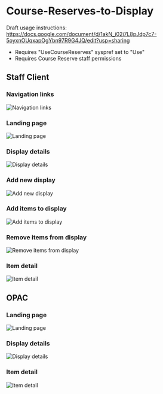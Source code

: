 # Course-Reserves-to-Display

Draft usage instructions: https://docs.google.com/document/d/1akN_i02i7L8pJdp7c7-5oyxnOUqxapOgYbn97R9G4JQ/edit?usp=sharing

- Requires "UseCourseReserves" syspref set to "Use"
- Requires Course Reserve staff permissions

## Staff Client
### Navigation links
![Navigation links](https://raw.githubusercontent.com/jsonks/Course-Reserves-to-Display/main/img/staff_navigation.PNG)
### Landing page
![Landing page](https://raw.githubusercontent.com/jsonks/Course-Reserves-to-Display/main/img/staff_landing.PNG)
### Display details
![Display details](https://raw.githubusercontent.com/jsonks/Course-Reserves-to-Display/main/img/staff_details.PNG)
### Add new display
![Add new display](https://raw.githubusercontent.com/jsonks/Course-Reserves-to-Display/main/img/staff_addnew.PNG)
### Add items to display
![Add items to display](https://raw.githubusercontent.com/jsonks/Course-Reserves-to-Display/main/img/staff_additems.PNG)
### Remove items from display
![Remove items from display](https://raw.githubusercontent.com/jsonks/Course-Reserves-to-Display/main/img/staff_removeitems.PNG)
### Item detail
![Item detail](https://raw.githubusercontent.com/jsonks/Course-Reserves-to-Display/main/img/staff_itemdetail.PNG)

## OPAC
### Landing page
![Landing page](https://raw.githubusercontent.com/jsonks/Course-Reserves-to-Display/main/img/opac_landingpage.PNG)
### Display details
![Display details](https://raw.githubusercontent.com/jsonks/Course-Reserves-to-Display/main/img/opac_displaydetails.PNG)
### Item detail
![Item detail](https://raw.githubusercontent.com/jsonks/Course-Reserves-to-Display/main/img/opac_itemdetail.PNG)
